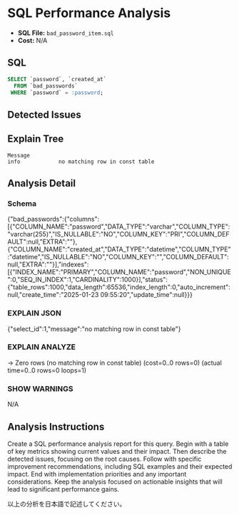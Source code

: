 # SQL Performance Analysis
- **SQL File:** `bad_password_item.sql`
- **Cost:** N/A

## SQL
```sql
SELECT `password`, `created_at`
  FROM `bad_passwords`
 WHERE `password` = :password;

```

## Detected Issues


## Explain Tree
```
Message
info            no matching row in const table
```
## Analysis Detail

### Schema
{"bad_passwords":{"columns":[{"COLUMN_NAME":"password","DATA_TYPE":"varchar","COLUMN_TYPE":"varchar(255)","IS_NULLABLE":"NO","COLUMN_KEY":"PRI","COLUMN_DEFAULT":null,"EXTRA":""},{"COLUMN_NAME":"created_at","DATA_TYPE":"datetime","COLUMN_TYPE":"datetime","IS_NULLABLE":"NO","COLUMN_KEY":"","COLUMN_DEFAULT":null,"EXTRA":""}],"indexes":[{"INDEX_NAME":"PRIMARY","COLUMN_NAME":"password","NON_UNIQUE":0,"SEQ_IN_INDEX":1,"CARDINALITY":1000}],"status":{"table_rows":1000,"data_length":65536,"index_length":0,"auto_increment":null,"create_time":"2025-01-23 09:55:20","update_time":null}}}

### EXPLAIN JSON
{"select_id":1,"message":"no matching row in const table"}

### EXPLAIN ANALYZE
-> Zero rows (no matching row in const table)  (cost=0..0 rows=0) (actual time=0..0 rows=0 loops=1)

### SHOW WARNINGS
N/A

## Analysis Instructions
Create a SQL performance analysis report for this query. Begin with a table of key metrics showing current values and their impact. Then describe the detected issues, focusing on the root causes. Follow with specific improvement recommendations, including SQL examples and their expected impact. End with implementation priorities and any important considerations. Keep the analysis focused on actionable insights that will lead to significant performance gains.


以上の分析を日本語で記述してください。